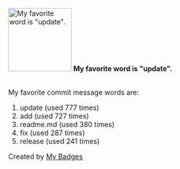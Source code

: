 <img src="https://my-badges.github.io/my-badges/favorite-word.png" alt="My favorite word is &quot;update&quot;." title="My favorite word is &quot;update&quot;." width="128">
<strong>My favorite word is &quot;update&quot;.</strong>
<br><br>

My favorite commit message words are:

1. update (used 777 times)
2. add (used 727 times)
3. readme.md (used 380 times)
4. fix (used 287 times)
5. release (used 241 times)


Created by <a href="https://github.com/my-badges/my-badges">My Badges</a>